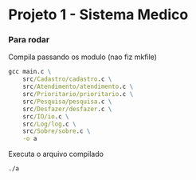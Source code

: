 # Projeto 1 - Sistema Medico


### Para rodar 

Compila passando os modulo (nao fiz mkfile)
```cmd
gcc main.c \
    src/Cadastro/cadastro.c \
    src/Atendimento/atendimento.c \
    src/Prioritario/prioritario.c \
    src/Pesquisa/pesquisa.c \
    src/Desfazer/desfazer.c \
    src/IO/io.c \
    src/Log/log.c \
    src/Sobre/sobre.c \
    -o a 
```

Executa o arquivo compilado
```cmd
./a
```
